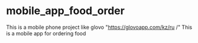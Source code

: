 # mobile_app_food_order
This is a mobile phone project like glovo "https://glovoapp.com/kz/ru /"
This is a mobile app for ordering food
